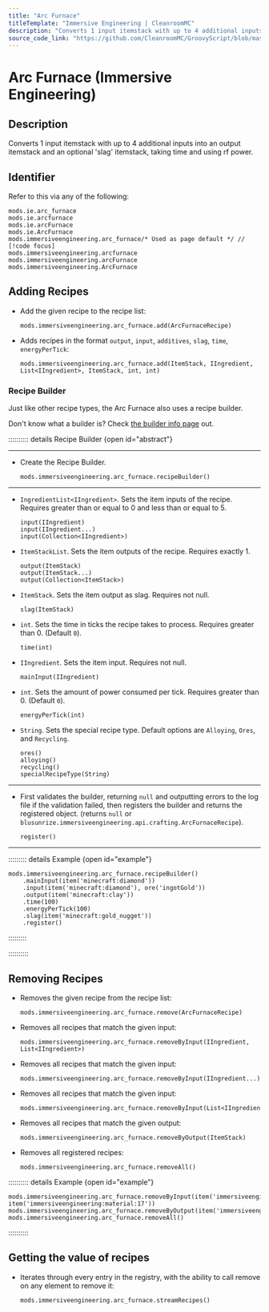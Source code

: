 ```yaml
---
title: "Arc Furnace"
titleTemplate: "Immersive Engineering | CleanroomMC"
description: "Converts 1 input itemstack with up to 4 additional inputs into an output itemstack and an optional 'slag' itemstack, taking time and using rf power."
source_code_link: "https://github.com/CleanroomMC/GroovyScript/blob/master/src/main/java/com/cleanroommc/groovyscript/compat/mods/immersiveengineering/ArcFurnace.java"
---
```


# Arc Furnace (Immersive Engineering)

## Description

Converts 1 input itemstack with up to 4 additional inputs into an output itemstack and an optional 'slag' itemstack, taking time and using rf power.

## Identifier

Refer to this via any of the following:

```groovy:no-line-numbers {5}
mods.ie.arc_furnace
mods.ie.arcfurnace
mods.ie.arcFurnace
mods.ie.ArcFurnace
mods.immersiveengineering.arc_furnace/* Used as page default */ // [!code focus]
mods.immersiveengineering.arcfurnace
mods.immersiveengineering.arcFurnace
mods.immersiveengineering.ArcFurnace
```


## Adding Recipes

- Add the given recipe to the recipe list:

    ```groovy:no-line-numbers
    mods.immersiveengineering.arc_furnace.add(ArcFurnaceRecipe)
    ```

- Adds recipes in the format `output`, `input`, `additives`, `slag`, `time`, `energyPerTick`:

    ```groovy:no-line-numbers
    mods.immersiveengineering.arc_furnace.add(ItemStack, IIngredient, List<IIngredient>, ItemStack, int, int)
    ```


### Recipe Builder

Just like other recipe types, the Arc Furnace also uses a recipe builder.

Don't know what a builder is? Check [the builder info page](../../getting_started/builder.md) out.

:::::::::: details Recipe Builder {open id="abstract"}

---

- Create the Recipe Builder.

    ```groovy:no-line-numbers
    mods.immersiveengineering.arc_furnace.recipeBuilder()
    ```

---

- `IngredientList<IIngredient>`. Sets the item inputs of the recipe. Requires greater than or equal to 0 and less than or equal to 5.

    ```groovy:no-line-numbers
    input(IIngredient)
    input(IIngredient...)
    input(Collection<IIngredient>)
    ```

- `ItemStackList`. Sets the item outputs of the recipe. Requires exactly 1.

    ```groovy:no-line-numbers
    output(ItemStack)
    output(ItemStack...)
    output(Collection<ItemStack>)
    ```

- `ItemStack`. Sets the item output as slag. Requires not null.

    ```groovy:no-line-numbers
    slag(ItemStack)
    ```

- `int`. Sets the time in ticks the recipe takes to process. Requires greater than 0. (Default `0`).

    ```groovy:no-line-numbers
    time(int)
    ```

- `IIngredient`. Sets the item input. Requires not null.

    ```groovy:no-line-numbers
    mainInput(IIngredient)
    ```

- `int`. Sets the amount of power consumed per tick. Requires greater than 0. (Default `0`).

    ```groovy:no-line-numbers
    energyPerTick(int)
    ```

- `String`. Sets the special recipe type. Default options are `Alloying`, `Ores`, and `Recycling`.

    ```groovy:no-line-numbers
    ores()
    alloying()
    recycling()
    specialRecipeType(String)
    ```

---

- First validates the builder, returning `null` and outputting errors to the log file if the validation failed, then registers the builder and returns the registered object. (returns `null` or `blusunrize.immersiveengineering.api.crafting.ArcFurnaceRecipe`).

    ```groovy:no-line-numbers
    register()
    ```

---

::::::::: details Example {open id="example"}
```groovy:no-line-numbers
mods.immersiveengineering.arc_furnace.recipeBuilder()
    .mainInput(item('minecraft:diamond'))
    .input(item('minecraft:diamond'), ore('ingotGold'))
    .output(item('minecraft:clay'))
    .time(100)
    .energyPerTick(100)
    .slag(item('minecraft:gold_nugget'))
    .register()
```

:::::::::

::::::::::

## Removing Recipes

- Removes the given recipe from the recipe list:

    ```groovy:no-line-numbers
    mods.immersiveengineering.arc_furnace.remove(ArcFurnaceRecipe)
    ```

- Removes all recipes that match the given input:

    ```groovy:no-line-numbers
    mods.immersiveengineering.arc_furnace.removeByInput(IIngredient, List<IIngredient>)
    ```

- Removes all recipes that match the given input:

    ```groovy:no-line-numbers
    mods.immersiveengineering.arc_furnace.removeByInput(IIngredient...)
    ```

- Removes all recipes that match the given input:

    ```groovy:no-line-numbers
    mods.immersiveengineering.arc_furnace.removeByInput(List<IIngredient>)
    ```

- Removes all recipes that match the given output:

    ```groovy:no-line-numbers
    mods.immersiveengineering.arc_furnace.removeByOutput(ItemStack)
    ```

- Removes all registered recipes:

    ```groovy:no-line-numbers
    mods.immersiveengineering.arc_furnace.removeAll()
    ```

:::::::::: details Example {open id="example"}
```groovy:no-line-numbers
mods.immersiveengineering.arc_furnace.removeByInput(item('immersiveengineering:metal:18'), item('immersiveengineering:material:17'))
mods.immersiveengineering.arc_furnace.removeByOutput(item('immersiveengineering:metal:7'))
mods.immersiveengineering.arc_furnace.removeAll()
```

::::::::::

## Getting the value of recipes

- Iterates through every entry in the registry, with the ability to call remove on any element to remove it:

    ```groovy:no-line-numbers
    mods.immersiveengineering.arc_furnace.streamRecipes()
    ```
